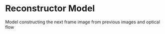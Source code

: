 # Reconstructor Model
Model constructing the next frame image from previous images and optical flow


